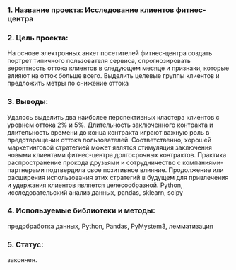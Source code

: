 ### 1. Название проекта: Исследование клиентов фитнес-центра
### 2. Цель проекта: 
На основе электронных анкет посетителей фитнес-центра создать портрет типичного пользователя сервиса, спрогнозировать вероятность оттока клиентов в следующем месяце
и признаки, которые влияют на отток больше всего. Выделить целевые группы клиентов и предложить метры по снижение оттока
### 3. Выводы:
Удалось выделить два наиболее перспективных кластера клиентов с уровнем оттока 2% и 5%.
Длительность заключенного контракта и длительность времени до конца контракта играют важную роль в предотвращении оттока пользователей.
Соответственно, хорошей маркетинговой стратегией может являтся стимуляция заключения новыми клиентами фитнес-центра долгосрочных контрактов.
Практика распространение прокода друзьями и сотрудничество с компаниями-партнерами подтвердила свое позитивное влияние. Продолжение или
расширения использования этих стратегий в будущем для привлечения и удержания клиентов является целесообразной.
Python, исследовательский анализ данных, pandas, sklearn, scipy
### 4. Используемые библиотеки и методы:
предобработка данных, Python, Pandas, PyMystem3, лемматизация
### 5. Статус: 
закончен.
